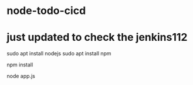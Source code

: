 # node-todo-cicd
# just updated to check the jenkins112

sudo apt install nodejs
sudo apt install npm


npm install

node app.js

